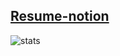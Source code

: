 ## [Resume-notion](https://vigorous-ocelot-1e8.notion.site/SeHyeon-Kim-d00555889921460ea5a90f35d74b68f4)

![stats](https://github-readme-stats.vercel.app/api?username=sinoso&show_icons=true)
